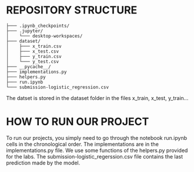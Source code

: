 # REPOSITORY STRUCTURE

```plaintext
├─── .ipynb_checkpoints/
├─── .jupyter/
│    └─── desktop-workspaces/
├─── dataset/
│    ├─── x_train.csv
│    ├─── x_test.csv
│    ├─── y_train.csv
│    └─── y_test.csv
├─── __pycache__/
├─── implementations.py
├─── helpers.py
├─── run.ipynb
└─── submission-logistic_regression.csv
````

The datset is stored in the dataset folder in the files x_train, x_test, y_train...

# HOW TO RUN OUR PROJECT
To run our projects, you simply need to go through the notebook run.ipynb cells in the chronological order. The implementations are in the implementations.py file. We use some functions of the helpers.py provided for the labs. The submission-logistic_regerssion.csv file contains the last prediction made by the model.
